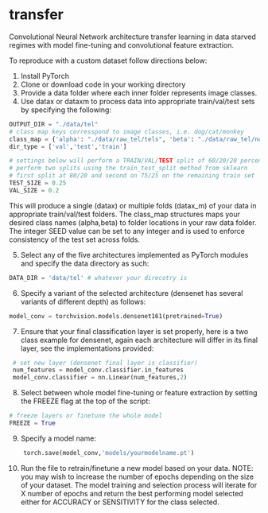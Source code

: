 # transfer
Convolutional Neural Network architecture transfer learning in data starved regimes with model fine-tuning and convolutional feature extraction.

To reproduce with a custom dataset follow directions below:

1. Install PyTorch
2. Clone or download code in your working directory
3. Provide a data folder where each inner folder represents image classes.
4. Use datax or dataxm to process data into appropriate train/val/test sets by specifying the following:
```python
OUTPUT_DIR = "./data/tel"
# class map keys corresspond to image classes, i.e. dog/cat/monkey
class_map = {'alpha': "./data/raw_tel/tels", 'beta': "./data/raw_tel/not_tels" }
dir_type = ['val','test','train']

# settings below will perform a TRAIN/VAL/TEST split of 60/20/20 percent
# perform two splits using the train_test_split method from sklearn
# first split at 80/20 and second on 75/25 on the remaining train set
TEST_SIZE = 0.25
VAL_SIZE = 0.2
```
This will produce a single (datax) or multiple folds (datax_m) of your data in appropriate train/val/test folders. The class_map structures maps your desired class names (alpha,beta) to folder locations in your raw data folder. The integer SEED value can be set to any integer and is used to enforce consistency of the test set across folds.

5. Select any of the five architectures implemented as PyTorch modules and specify the data directory as such:
```python
DATA_DIR = 'data/tel' # whatever your direcotry is
```
6. Specify a variant of the selected architecture (densenet has several variants of different depth) as follows:
```python
model_conv = torchvision.models.densenet161(pretrained=True)
```
7. Ensure that your final classification layer is set properly, here is a two class example for densenet, again each architecture will differ in its final layer, see the implementations provided:
```python
 # set new layer (densenet final layer is classifier)
 num_features = model_conv.classifier.in_features
 model_conv.classifier = nn.Linear(num_features,2)
 ``` 
8. Select between whole model fine-tuning or feature extraction by setting the FREEZE flag at the top of the script:
```python
# freeze layers or finetune the whole model
FREEZE = True
```
9. Specify a model name:
```python
    torch.save(model_conv,'models/yourmodelname.pt')
```
10. Run the file to retrain/finetune a new model based on your data.  NOTE: you may wish to increase the number of epochs depending on the size of your dataset.  The model training and selection process will iterate for X number of epochs and return the best performing model selected either for ACCURACY or SENSITIVITY for the class selected.
